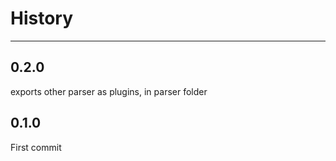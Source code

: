 # History

---

## 0.2.0

exports other parser as plugins, in parser folder

## 0.1.0

First commit
